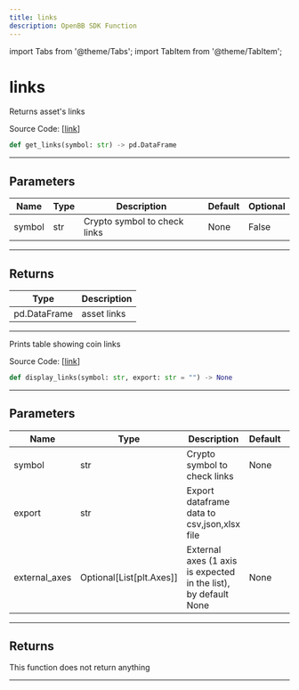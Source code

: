 ```yaml
---
title: links
description: OpenBB SDK Function
---
```


import Tabs from '@theme/Tabs';
import TabItem from '@theme/TabItem';

# links

<Tabs>
<TabItem value="model" label="Model" default>

Returns asset's links

Source Code: [[link](https://github.com/OpenBB-finance/OpenBBTerminal/tree/main/openbb_terminal/cryptocurrency/due_diligence/messari_model.py#L197)]

```python
def get_links(symbol: str) -> pd.DataFrame
```

---

## Parameters

| Name | Type | Description | Default | Optional |
| ---- | ---- | ----------- | ------- | -------- |
| symbol | str | Crypto symbol to check links | None | False |


---

## Returns

| Type | Description |
| ---- | ----------- |
| pd.DataFrame | asset links |
---



</TabItem>
<TabItem value="view" label="View">

Prints table showing coin links

Source Code: [[link](https://github.com/OpenBB-finance/OpenBBTerminal/tree/main/openbb_terminal/cryptocurrency/due_diligence/messari_view.py#L249)]

```python
def display_links(symbol: str, export: str = "") -> None
```

---

## Parameters

| Name | Type | Description | Default | Optional |
| ---- | ---- | ----------- | ------- | -------- |
| symbol | str | Crypto symbol to check links | None | False |
| export | str | Export dataframe data to csv,json,xlsx file |  | True |
| external_axes | Optional[List[plt.Axes]] | External axes (1 axis is expected in the list), by default None | None | True |


---

## Returns

This function does not return anything

---



</TabItem>
</Tabs>